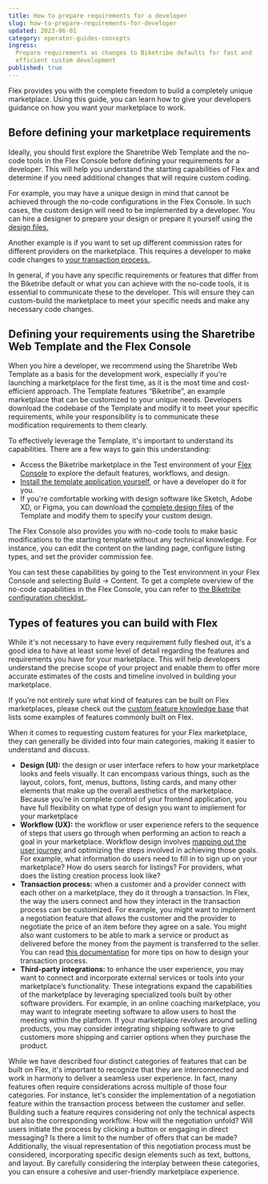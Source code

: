 ```yaml
---
title: How to prepare requirements for a developer
slug: how-to-prepare-requirements-for-developer
updated: 2023-06-01
category: operator-guides-concepts
ingress:
  Prepare requirements as changes to Biketribe defaults for fast and
  efficient custom development
published: true
---
```


Flex provides you with the complete freedom to build a completely unique
marketplace. Using this guide, you can learn how to give your developers
guidance on how you want your marketplace to work.

## Before defining your marketplace requirements

Ideally, you should first explore the Sharetribe Web Template and the
no-code tools in the Flex Console before defining your requirements for
a developer. This will help you understand the starting capabilities of
Flex and determine if you need additional changes that will require
custom coding.

For example, you may have a unique design in mind that cannot be
achieved through the no-code configurations in the Flex Console. In such
cases, the custom design will need to be implemented by a developer. You
can hire a designer to prepare your design or prepare it yourself using
the
[design files.](https://www.sharetribe.com/docs/design-toolkit/design-files/)

Another example is if you want to set up different commission rates for
different providers on the marketplace. This requires a developer to
make code changes to
[your transaction process.](https://www.sharetribe.com/docs/concepts/change-transaction-process/).

In general, if you have any specific requirements or features that
differ from the Biketribe default or what you can achieve with the
no-code tools, it is essential to communicate these to the developer.
This will ensure they can custom-build the marketplace to meet your
specific needs and make any necessary code changes.

## Defining your requirements using the Sharetribe Web Template and the Flex Console

When you hire a developer, we recommend using the Sharetribe Web
Template as a basis for the development work, especially if you're
launching a marketplace for the first time, as it is the most time and
cost-efficient approach. The Template features “Biketribe”, an example
marketplace that can be customized to your unique needs. Developers
download the codebase of the Template and modify it to meet your
specific requirements, while your responsibility is to communicate these
modification requirements to them clearly.

To effectively leverage the Template, it's important to understand its
capabilities. There are a few ways to gain this understanding:

- Access the Biketribe marketplace in the Test environment of your
  [Flex Console](https://flex-console.sharetribe.com/) to explore the
  default features, workflows, and design.
- [Install the template application yourself](https://www.sharetribe.com/docs/introduction/getting-started-with-web-template/),
  or have a developer do it for you.
- If you're comfortable working with design software like Sketch, Adobe
  XD, or Figma, you can download the
  [complete design files](https://www.sharetribe.com/docs/design-toolkit/design-files/)
  of the Template and modify them to specify your custom design.

The Flex Console also provides you with no-code tools to make basic
modifications to the starting template without any technical knowledge.
For instance, you can edit the content on the landing page, configure
listing types, and set the provider commission fee.

You can test these capabilities by going to the Test environment in your
Flex Console and selecting Build → Content. To get a complete overview
of the no-code capabilities in the Flex Console, you can refer to
[the Biketribe configuration checklist.](https://www.sharetribe.com/docs/operator-guides/biketribe-configuration-checklist).

## Types of features you can build with Flex

While it's not necessary to have every requirement fully fleshed out,
it's a good idea to have at least some level of detail regarding the
features and requirements you have for your marketplace. This will help
developers understand the precise scope of your project and enable them
to offer more accurate estimates of the costs and timeline involved in
building your marketplace.

If you’re not entirely sure what kind of features can be built on Flex
marketplaces, please check out the
[custom feature knowledge base](https://www.sharetribe.com/docs/operator-guides/feature-knowledge-base/)
that lists some examples of features commonly built on Flex.

When it comes to requesting custom features for your Flex marketplace,
they can generally be divided into four main categories, making it
easier to understand and discuss.

- **Design (UI):** the design or user interface refers to how your
  marketplace looks and feels visually. It can encompass various things,
  such as the layout, colors, font, menus, buttons, listing cards, and
  many other elements that make up the overall aesthetics of the
  marketplace. Because you’re in complete control of your frontend
  application, you have full flexibility on what type of design you want
  to implement for your marketplace
- **Workflow (UX):** the workflow or user experience refers to the
  sequence of steps that users go through when performing an action to
  reach a goal in your marketplace. Workflow design involves
  [mapping out the user journey](https://www.sharetribe.com/docs/design-toolkit/your-user-journey-a-guide/)
  and optimizing the steps involved in achieving those goals. For
  example, what information do users need to fill in to sign up on your
  marketplace? How do users search for listings? For providers, what
  does the listing creation process look like?
- **Transaction process:** when a customer and a provider connect with
  each other on a marketplace, they do it through a transaction. In
  Flex, the way the users connect and how they interact in the
  transaction process can be customized. For example, you might want to
  implement a negotiation feature that allows the customer and the
  provider to negotiate the price of an item before they agree on a
  sale. You might also want customers to be able to mark a service or
  product as delivered before the money from the payment is transferred
  to the seller. You can read
  [this documentation](https://www.sharetribe.com/docs/concepts/change-transaction-process/)
  for more tips on how to design your transaction process.
- **Third-party integrations:** to enhance the user experience, you may
  want to connect and incorporate external services or tools into your
  marketplace’s functionality. These integrations expand the
  capabilities of the marketplace by leveraging specialized tools built
  by other software providers. For example, in an online coaching
  marketplace, you may want to integrate meeting software to allow users
  to host the meeting within the platform. If your marketplace revolves
  around selling products, you may consider integrating shipping
  software to give customers more shipping and carrier options when they
  purchase the product.

While we have described four distinct categories of features that can be
built on Flex, it's important to recognize that they are interconnected
and work in harmony to deliver a seamless user experience. In fact, many
features often require considerations across multiple of those four
categories. For instance, let's consider the implementation of a
negotiation feature within the transaction process between the customer
and seller. Building such a feature requires considering not only the
technical aspects but also the corresponding workflow. How will the
negotiation unfold? Will users initiate the process by clicking a button
or engaging in direct messaging? Is there a limit to the number of
offers that can be made? Additionally, the visual representation of this
negotiation process must be considered, incorporating specific design
elements such as text, buttons, and layout. By carefully considering the
interplay between these categories, you can ensure a cohesive and
user-friendly marketplace experience.
